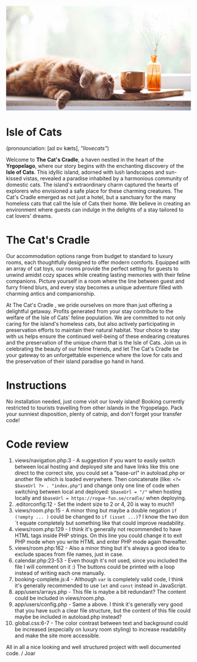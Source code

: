 ![](https://github.com/livoszlak/yrgopelago/blob/master/assets/images/HEADER-gaelle-marcel-YnbJwNXy0YQ-unsplash.png)

# Isle of Cats

(pronounciation: [aɪl ɒv kæts], _"Ilovecats"_)

Welcome to **The Cat's Cradle**, a haven nestled in the heart of the **Yrgopelago**, where our story begins with the enchanting discovery of the **Isle of Cats**. This idyllic island, adorned with lush landscapes and sun-kissed vistas, revealed a paradise inhabited by a harmonious community of domestic cats.
The island's extraordinary charm captured the hearts of explorers who envisioned a safe place for these charming creatures. The Cat's Cradle emerged as not just a hotel, but a sanctuary for the many homeless cats that call the Isle of Cats their home. We believe in creating an environment where guests can indulge in the delights of a stay tailored to cat lovers' dreams.

# The Cat's Cradle

Our accommodation options range from budget to standard to luxury rooms, each thoughtfully designed to offer modern comforts. Equipped with an array of cat toys, our rooms provide the perfect setting for guests to unwind amidst cozy spaces while creating lasting memories with their feline companions. Picture yourself in a room where the line between guest and furry friend blurs, and every stay becomes a unique adventure filled with charming antics and companionship.

At The Cat's Cradle , we pride ourselves on more than just offering a delightful getaway. Profits generated from your stay contribute to the welfare of the Isle of Cats' feline population. We are committed to not only caring for the island's homeless cats, but also actively participating in preservation efforts to maintain their natural habitat. Your choice to stay with us helps ensure the continued well-being of these endearing creatures and the preservation of the unique charm that is the Isle of Cats.
Join us in celebrating the beauty of our feline friends, and let The Cat's Cradle be your gateway to an unforgettable experience where the love for cats and the preservation of their island paradise go hand in hand.

# Instructions

No installation needed, just come visit our lovely island! Booking currently restricted to tourists travelling from other islands in the Yrgopelago. Pack your sunniest disposition, plenty of catnip, and don't forget your transfer code!

# Code review

1. views/navigation.php:3 - A suggestion if you want to easily switch between local hosting and deployed site
   and have links like this one direct to the correct site, you could set a "base-url" in autoload.php
   or another file which is loaded everywhere. Then concatenate (like: `<?= $baseUrl ?> . "index.php"`)
   and change only one line of code when switching between local and deployed:
   `$baseUrl = "/"` when hosting locally and `$baseUrl = https://rogue-fun.se/cradle/` when deploying.
2. .editorconfig:12 - Set the indent size to 2 or 4, 20 is way to much!!
3. views/room.php:15 - A minor thing but maybe a double negation `if (!empty ... )` could be changed to `if (isset ...)`?
   I know the two don´t equate completely but something like that could improve readability.
4. views/room.php:129 - I think it's generally not recommended to have HTML tags inside PHP strings.
   On this line you could change it to exit PHP mode when you write HTML and enter PHP mode again thereafter.
5. views/room.php:162 - Also a minor thing but it's always a good idea to exclude spaces from file names, just in case.
6. calendar.php:23-53 - Even though it's not used, since you included the file I will comment on it :)
   The buttons could be printed with a loop instead of writing each one manually.
7. booking-complete.js:4 - Although `var` is completely valid code,
   I think it's generally recommended to use `let` and `const` instead in JavaScript.
8. app/users/arrays.php - This file is maybe a bit redundant? The content could be included in views/room.php.
9. app/users/config.php - Same a above. I think it's generally very good that you have such a clear file structure,
   but the content of this file could maybe be included in autoload.php instead?
10. global.css:6-7 - The color contrast between text and background could be increased (especially on luxury room styling)
    to increase readability and make the site more accessible.

All in all a nice looking and well structured project with well documented code. / Joar
